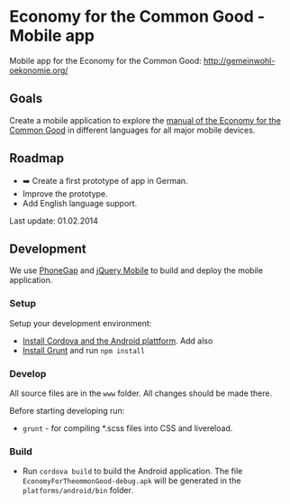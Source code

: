 Economy for the Common Good - Mobile app
==========================

Mobile app for the Economy for the Common Good: http://gemeinwohl-oekonomie.org/


## Goals

Create a mobile application to explore the
[manual of the Economy for the Common Good](http://sinnwerkstatt.github.io/gemeinwohl-oekonomie/#matrix)
in different languages for all major mobile devices.

## Roadmap

* :arrow_right: Create a first prototype of app in German.
* Improve the prototype.
* Add English language support.

Last update: 01.02.2014

## Development

We use [PhoneGap](http://phonegap.com/) and [jQuery Mobile](http://jquerymobile.com/)
to build and deploy the mobile application.

### Setup

Setup your development environment:

* [Install Cordova and the Android plattform](http://docs.phonegap.com/en/3.3.0/guide_cli_index.md.html#The%20Command-Line%20Interface). Add also
* [Install Grunt](https://github.com/sinnwerkstatt/sinnwerkstatt-web/wiki/Grunt#wiki-install) and run ``npm install``

### Develop

All source files are in the ``www`` folder. All changes should be made there.

Before starting developing run:

* ``grunt`` - for compiling *.scss files into CSS and livereload.

### Build

* Run ``cordova build`` to build the Android application. The file ``EconomyForTheommonGood-debug.apk`` will be generated in the ``platforms/android/bin`` folder.
